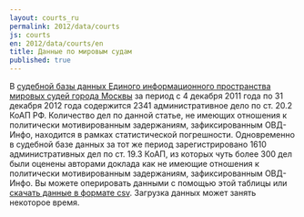```yaml
---
layout: courts_ru
permalink: 2012/data/courts
js: courts
en: 2012/data/courts/en
title: Данные по мировым судам
published: true
---
```


В [судебной базы данных Единого информационного пространства мировых судей города Москвы](http://mos-sud.ru) за период с 4 декабря 2011 года по 31 декабря 2012 года содержится 2341 административное дело по ст. 20.2 КоАП РФ. Количество дел по данной статье, не имеющих отношения к политически мотивированным задержаниям, зафиксированным ОВД-Инфо, находится в рамках статистической погрешности. Одновременно в судебной базе данных за тот же период зарегистрировано 1610 административных дел по ст. 19.3 КоАП, из которых чуть более 300 дел были оценены авторами доклада как не имеющие отношения к политически мотивированным задержаниям, зафиксированным ОВД-Инфо. Вы можете оперировать данными с помощью этой таблицы или [скачать данные в формате csv](https://docs.google.com/spreadsheet/pub?key=0AqL_R49TiUuAdGpDMUphai0wemI4NXBkQ3BBUTJpYWc&single=true&gid=1&output=csv). Загрузка данных может занять некоторое время.